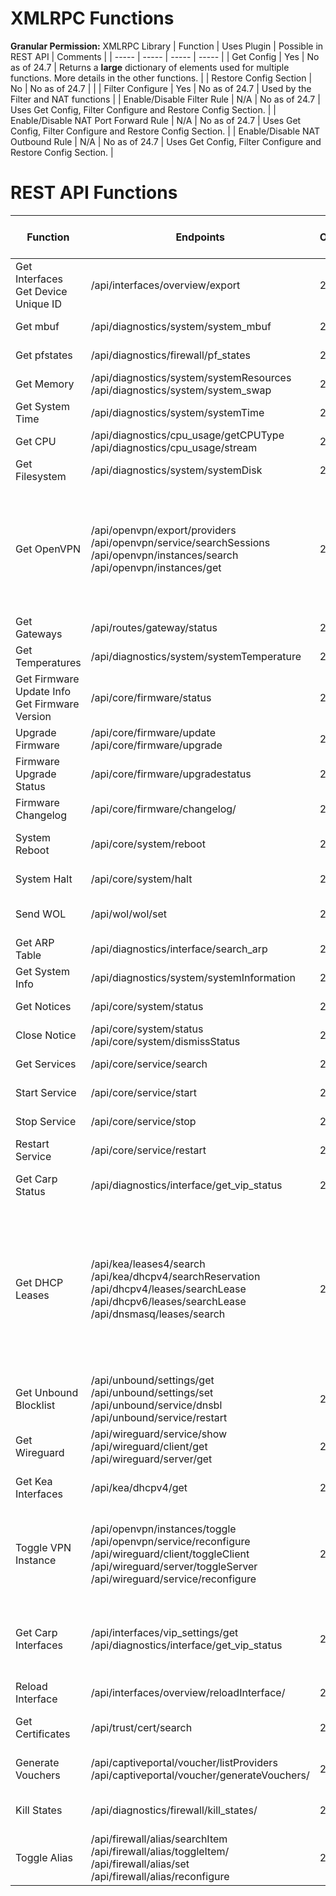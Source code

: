 # XMLRPC Functions
**Granular Permission:** XMLRPC Library
| Function | Uses Plugin | Possible in REST API | Comments |
| ----- | ----- | ----- | ----- |
| Get Config | Yes | No as of 24.7 | Returns a __large__ dictionary of elements used for multiple functions. More details in the other functions. |
| Restore Config Section | No | No as of 24.7 | |
| Filter Configure | Yes | No as of 24.7 | Used by the Filter and NAT functions |
| Enable/Disable Filter Rule | N/A | No as of 24.7 | Uses Get Config, Filter Configure and Restore Config Section. |
| Enable/Disable NAT Port Forward Rule | N/A | No as of 24.7 | Uses Get Config, Filter Configure and Restore Config Section. |
| Enable/Disable NAT Outbound Rule | N/A | No as of 24.7 | Uses Get Config, Filter Configure and Restore Config Section. |

# REST API Functions

| Function | Endpoints | Min OPNsense Version | Granular Permission | Comments |
| ----- | ----- | ----- | ----- | ----- |
| Get Interfaces<br>Get Device Unique ID | /api/interfaces/overview/export | 24.1 | Status: Interfaces | |
| Get mbuf | /api/diagnostics/system/system_mbuf | 24.7 | Lobby: Dashboard | Part of Telemetry |
| Get pfstates | /api/diagnostics/firewall/pf_states | 24.7 | Lobby: Dashboard | Part of Telemetry |
| Get Memory | /api/diagnostics/system/systemResources<br>/api/diagnostics/system/system_swap | 24.7 | Lobby: Dashboard | Part of Telemetry |
| Get System Time | /api/diagnostics/system/systemTime | 24.7 | Lobby: Dashboard | Part of Telemetry |
| Get CPU | /api/diagnostics/cpu_usage/getCPUType<br>/api/diagnostics/cpu_usage/stream | 24.7 | Lobby: Dashboard | Part of Telemetry |
| Get Filesystem | /api/diagnostics/system/systemDisk | 24.7 | Lobby: Dashboard | Part of Telemetry |
| Get OpenVPN | /api/openvpn/export/providers<br>/api/openvpn/service/searchSessions<br>/api/openvpn/instances/search<br>/api/openvpn/instances/get | 20.1 | VPN: OpenVPN: Client Export Utility<br>Status: OpenVPN<br>VPN: OpenVPN: Instances | |
| Get Gateways | /api/routes/gateway/status | 2021 | System: Gateways | |
| Get Temperatures | /api/diagnostics/system/systemTemperature | 24.7 | Lobby: Dashboard | Part of Telemetry |
| Get Firmware Update Info<br>Get Firmware Version | /api/core/firmware/status | 2018 | System: Firmware | |
| Upgrade Firmware | /api/core/firmware/update<br>/api/core/firmware/upgrade | 2018 | System: Firmware | |
| Firmware Upgrade Status | /api/core/firmware/upgradestatus | 2018 | System: Firmware | |
| Firmware Changelog | /api/core/firmware/changelog/ | 2018 | System: Firmware | |
| System Reboot | /api/core/system/reboot | 20.1 | Diagnostics: Reboot System | |
| System Halt | /api/core/system/halt | 20.1 | Diagnostics: Halt system | |
| Send WOL | /api/wol/wol/set | 2018 | Services: Wake on LAN | |
| Get ARP Table | /api/diagnostics/interface/search_arp | 2022 | Diagnostics: ARP Table | |
| Get System Info | /api/diagnostics/system/systemInformation | 24.7 | Lobby: Dashboard | |
| Get Notices | /api/core/system/status | 2022 | System: Status | |
| Close Notice | /api/core/system/status<br>/api/core/system/dismissStatus | 2022 | System: Status | |
| Get Services | /api/core/service/search | 2023 | System: Status | |
| Start Service | /api/core/service/start | 2023 | Status: Services | |
| Stop Service | /api/core/service/stop | 2023 | Status: Services | |
| Restart Service | /api/core/service/restart | 2023 | Status: Services | |
| Get Carp Status | /api/diagnostics/interface/get_vip_status | 2022 | Interfaces: Virtual IPs: Status | |
| Get DHCP Leases | /api/kea/leases4/search<br>/api/kea/dhcpv4/searchReservation<br>/api/dhcpv4/leases/searchLease<br>/api/dhcpv6/leases/searchLease<br>/api/dnsmasq/leases/search | 24.1 | Services: DHCP: Kea(v4)<br>Status: DHCP leases<br>Status: DHCPv6 leases<br>Services: Dnsmasq DNS/DHCP: Settings | |
| Get Unbound Blocklist | /api/unbound/settings/get<br>/api/unbound/settings/set<br>/api/unbound/service/dnsbl<br>/api/unbound/service/restart | 21.7 | Services: Unbound (MVC) | |
| Get Wireguard | /api/wireguard/service/show<br>/api/wireguard/client/get<br>/api/wireguard/server/get | 24.1 | VPN: WireGuard | |
| Get Kea Interfaces | /api/kea/dhcpv4/get | 24.1 | Services: DHCP: Kea(v4) | |
| Toggle VPN Instance | /api/openvpn/instances/toggle<br>/api/openvpn/service/reconfigure<br>/api/wireguard/client/toggleClient<br>/api/wireguard/server/toggleServer<br>/api/wireguard/service/reconfigure | 24.1 | VPN: OpenVPN: Instances<br>Status: OpenVPN<br>VPN: WireGuard | |
| Get Carp Interfaces | /api/interfaces/vip_settings/get<br>/api/diagnostics/interface/get_vip_status | 2022 | Interfaces: Virtual IPs: Settings<br>Interfaces: Virtual IPs: Status | |
| Reload Interface | /api/interfaces/overview/reloadInterface/ | 24.1 | Status: Interfaces | |
| Get Certificates | /api/trust/cert/search | 24.7 | System: Certificate Manager | |
| Generate Vouchers | /api/captiveportal/voucher/listProviders<br>/api/captiveportal/voucher/generateVouchers/ | 20.1 | Services: Captive Portal | |
| Kill States | /api/diagnostics/firewall/kill_states/ | 21.7 | Diagnostics: Show States | |
| Toggle Alias | /api/firewall/alias/searchItem<br>/api/firewall/alias/toggleItem/<br>/api/firewall/alias/set<br>/api/firewall/alias/reconfigure| 20.1 | Firewall: Alias: Edit | |

